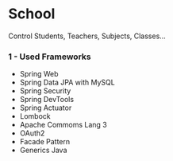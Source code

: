 # School
Control Students, Teachers, Subjects, Classes...


### 1 - Used Frameworks
* Spring Web
* Spring Data JPA with MySQL
* Spring Security
* Spring DevTools
* Spring Actuator
* Lombock
* Apache Commoms Lang 3
* OAuth2
* Facade Pattern
* Generics Java
